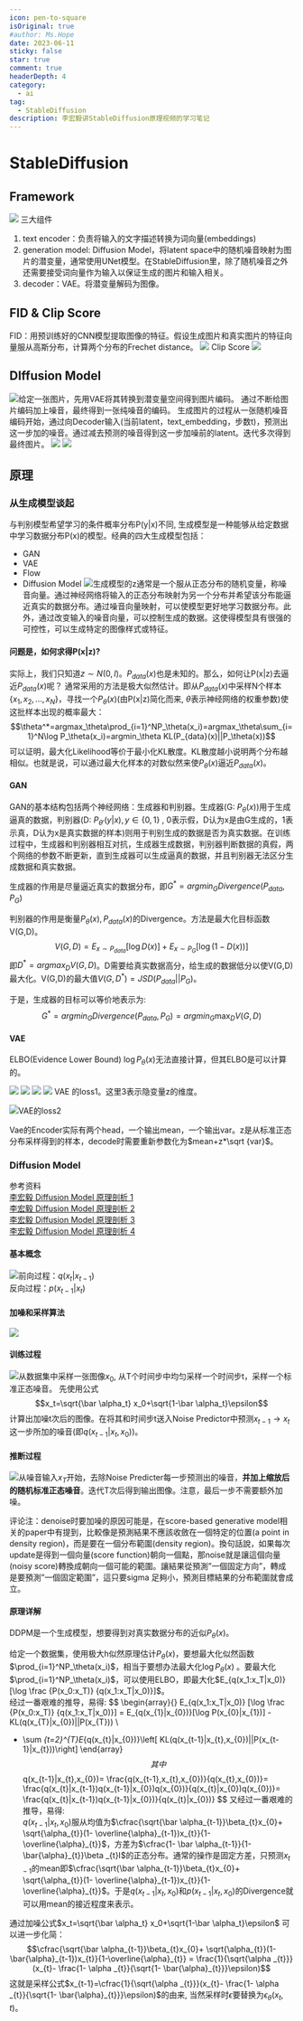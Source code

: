 ```yaml
---
icon: pen-to-square
isOriginal: true
#author: Ms.Hope
date: 2023-06-11
sticky: false
star: true
comment: true
headerDepth: 4
category:
  - ai
tag:
  - StableDiffusion
description: 李宏毅讲StableDiffusion原理视频的学习笔记
---
```


# StableDiffusion
## Framework
![](/assets/images/StableDiffusion_11.png)
三大组件
1. text encoder：负责将输入的文字描述转换为词向量(embeddings)
2. generation model: Diffusion Model，将latent space中的随机噪音映射为图片的潜变量，通常使用UNet模型。在StableDiffusion里，除了随机噪音之外还需要接受词向量作为输入以保证生成的图片和输入相关。
3. decoder：VAE。将潜变量解码为图像。
 
## FID & Clip Score
FID：用预训练好的CNN模型提取图像的特征。假设生成图片和真实图片的特征向量服从高斯分布，计算两个分布的Frechet distance。
![](/assets/images/StableDiffusion_12.png)
Clip Score
![](/assets/images/StableDiffusion_13.png)
## DIffusion Model
![](/assets/images/StableDiffusion_14.png)给定一张图片，先用VAE将其转换到潜变量空间得到图片编码。
通过不断给图片编码加上噪音，最终得到一张纯噪音的编码。
生成图片的过程从一张随机噪音编码开始，通过向Decoder输入(当前latent，text_embedding，步数t)，预测出这一步加的噪音。通过减去预测的噪音得到这一步加噪前的latent。迭代多次得到最终图片。
![](/assets/images/StableDiffusion_15.png)
![](/assets/images/StableDiffusion_16.png)
## 原理
### 从生成模型谈起
与判别模型希望学习的条件概率分布P(y|x)不同, 生成模型是一种能够从给定数据中学习数据分布P(x)的模型。经典的四大生成模型包括：
- GAN
- VAE
- Flow
- Diffusion Model
![](/assets/images/StableDiffusion_1.png)生成模型的z通常是一个服从正态分布的随机变量，称噪音向量。通过神经网络将输入的正态分布映射为另一个分布并希望该分布能逼近真实的数据分布。通过噪音向量映射，可以使模型更好地学习数据分布。此外，通过改变输入的噪音向量，可以控制生成的数据。这使得模型具有很强的可控性，可以生成特定的图像样式或特征。

#### 问题是，如何求得P(x|z)?
实际上，我们只知道$z\sim N(0, I)$。$P_{data}(x)$也是未知的。那么，如何让P(x|z)去逼近$P_{data}(x)$呢？
通常采用的方法是极大似然估计。即从$P_{data}(x)$中采样N个样本$\{x_1,x_2, ...,x_N\}$，寻找一个$P_\theta(x)$(由P(x|z)简化而来, $\theta$表示神经网络的权重参数)使这批样本出现的概率最大：
$$\theta^*=argmax_\theta\prod_{i=1}^NP_\theta(x_i)=argmax_\theta\sum_{i=1}^N\log P_\theta(x_i)=argmin_\theta KL(P_{data}(x)||P_\theta(x))$$
可以证明，最大化Likelihood等价于最小化KL散度。KL散度越小说明两个分布越相似。也就是说，可以通过最大化样本的对数似然来使$P_\theta(x)$逼近$P_{data}(x)$。

#### GAN
GAN的基本结构包括两个神经网络：生成器和判别器。生成器(G: $P_\theta(x)$)用于生成逼真的数据，判别器(D: $P_{\theta'}(y|x),y\in \{0, 1\}$ , 0表示假，D认为x是由G生成的，1表示真，D认为x是真实数据的样本)则用于判别生成的数据是否为真实数据。在训练过程中，生成器和判别器相互对抗，生成器生成数据，判别器判断数据的真假，两个网络的参数不断更新，直到生成器可以生成逼真的数据，并且判别器无法区分生成数据和真实数据。

生成器的作用是尽量逼近真实的数据分布，即$G^*=argmin_G Divergence(P_{data}, P_G)$

判别器的作用是衡量$P_\theta(x), P_{data}(x)$的Divergence。方法是最大化目标函数V(G,D)。
$$V(G,D)=E_{x\sim P_{data}}[\log D(x)]+E_{x\sim P_{G}}[\log (1-D(x))]$$
即$D^*=argmax_D V(G,D)$。D需要给真实数据高分，给生成的数据低分以使V(G,D)最大化。V(G,D)的最大值$V(G,D^*)=JSD(P_{data}||P_G)$。

于是，生成器的目标可以等价地表示为: 
$$G^*=argmin_G Divergence(P_{data}, P_G)=argmin_G \max_D V(G,D)$$

#### VAE
ELBO(Evidence Lower Bound)
$\log P_\theta(x)$无法直接计算，但其ELBO是可以计算的。

![](/assets/images/StableDiffusion_2.png)
![](/assets/images/StableDiffusion_3.png)
![](/assets/images/StableDiffusion_4.png)
![](/assets/images/StableDiffusion_5.png)
VAE 的loss1。这里3表示隐变量z的维度。

![](/assets/images/StableDiffusion_6.png)VAE的loss2  

Vae的Encoder实际有两个head，一个输出mean，一个输出var。z是从标准正态分布采样得到的样本，decode时需要重新参数化为$mean+z*\sqrt {var}$。

### Diffusion Model
参考资料  
[李宏毅 Diffusion Model 原理剖析 1](https://www.youtube.com/watch?v=ifCDXFdeaaM&t)  
[李宏毅 Diffusion Model 原理剖析 2](https://www.youtube.com/watch?v=73qwu77ZsTM)  
[李宏毅 Diffusion Model 原理剖析 3](https://www.youtube.com/watch?v=m6QchXTx6wA)  
[李宏毅 Diffusion Model 原理剖析 4](https://www.youtube.com/watch?v=67_M2qP5ssY&t)  

#### 基本概念
![](/assets/images/StableDiffusion_7.png)前向过程：$q(x_t|x_{t-1})$  
反向过程：$p(x_{t-1}|x_t)$  

#### 加噪和采样算法
![](/assets/images/StableDiffusion_8.png)

#### 训练过程
![](/assets/images/StableDiffusion_9.png)从数据集中采样一张图像$x_0$, 从T个时间步中均匀采样一个时间步t，采样一个标准正态噪音。
先使用公式
$$x_t=\sqrt{\bar \alpha_t} x_0+\sqrt{1-\bar \alpha_t}\epsilon$$
计算出加噪t次后的图像。在将其和时间步t送入Noise Predictor中预测$x_{t-1}\rightarrow x_t$这一步所加的噪音(即$q(x_{t-1}|x_t, x_0)$)。

#### 推断过程
![](/assets/images/StableDiffusion_10.png)从噪音输入$x_T$开始，去除Noise Predicter每一步预测出的噪音，**并加上缩放后的随机标准正态噪音**。迭代T次后得到输出图像。注意，最后一步不需要额外加噪。   

评论注：denoise时要加噪的原因可能是，在score-based generative model相关的paper中有提到，比較像是預測結果不應該收斂在一個特定的位置(a point in density region)，而是要在一個分布範圍(density region)。換句話說，如果每次update是得到一個向量(score function)朝向一個點，那noise就是讓這個向量(noisy score)轉換成朝向一個可能的範圍。讓結果從預測”一個固定方向”，轉成是要預測”一個固定範圍”，這只要sigma 足夠小，預測目標結果的分布範圍就會成立。


#### 原理详解
DDPM是一个生成模型，想要得到对真实数据分布的近似$P_\theta(x)$。  

给定一个数据集，使用极大h似然原理估计$P_\theta(x)$，要想最大化似然函数$\prod_{i=1}^NP_\theta(x_i)$，相当于要想办法最大化$\log P_\theta(x)$ 。要最大化$\prod_{i=1}^NP_\theta(x_i)$，可以使用ELBO，即最大化$E_{q(x_1:x_T|x_0)} [\log \frac {P(x_0:x_T)} {q(x_1:x_T|x_0)}]$。  
经过一番艰难的推导，易得:
$$ 
\begin{array}{}
E_{q(x_1:x_T|x_0)} [\log \frac {P(x_0:x_T)} {q(x_1:x_T|x_0)}] = E_{q(x_{1}|x_{0})}[\log P(x_{0}|x_{1})] -KL(q(x_{T}|x_{0})||P(x_{T})) \\
- \sum _{t=2}^{T}E_{q(x_{t}|x_{0})}\left[ KL(q(x_{t-1}|x_{t},x_{0})||P(x_{t-1}|x_{t}))\right]
\end{array}$$
其中  
$$q(x_{t-1}|x_{t},x_{0})= \frac{q(x_{t-1},x_{t},x_{0})}{q(x_{t},x_{0})}= \frac{q(x_{t}|x_{t-1})q(x_{t-1}|x_{0})q(x_{0})}{q(x_{t}|x_{0})q(x_{0})}= \frac{q(x_{t}|x_{t-1})q(x_{t-1}|x_{0})}{q(x_{t}|x_{0})} $$
又经过一番艰难的推导，易得:  
$q(x_{t-1}|x_{t},x_{0})$服从均值为$\cfrac{\sqrt{\bar \alpha_{t-1}}\beta_{t}x_{0}+ \sqrt{\alpha_{t}}(1- \overline{\alpha}_{t-1})x_{t}}{1-\overline{\alpha}_{t}}$，方差为$\cfrac{1- \bar \alpha_{t-1}}{1- \bar{\alpha}_{t}}\beta _{t}I$的正态分布。通常的操作是固定方差，只预测$x_{t-1}$的mean即$\cfrac{\sqrt{\bar \alpha_{t-1}}\beta_{t}x_{0}+ \sqrt{\alpha_{t}}(1- \overline{\alpha}_{t-1})x_{t}}{1-\overline{\alpha}_{t}}$。于是$q(x_{t-1}|x_{t},x_{0})$和$p(x_{t-1}|x_{t},x_{0})$的Divergence就可以用mean的接近程度来表示。  

通过加噪公式$x_t=\sqrt{\bar \alpha_t} x_0+\sqrt{1-\bar \alpha_t}\epsilon$ 可以进一步化简：
$$\cfrac{\sqrt{\bar \alpha_{t-1}}\beta_{t}x_{0}+ \sqrt{\alpha_{t}}(1- \bar{\alpha}_{t-1})x_{t}}{1-\overline{\alpha}_{t}} = \frac{1}{\sqrt{\alpha _{t}}}(x_{t}- \frac{1- \alpha _{t}}{\sqrt{1- \bar{\alpha}_{t}}}\epsilon)$$
这就是采样公式$x_{t-1}=\cfrac{1}{\sqrt{\alpha _{t}}}(x_{t}- \frac{1- \alpha _{t}}{\sqrt{1- \bar{\alpha}_{t}}}\epsilon)$的由来, 当然采样时$\epsilon$要替换为$\epsilon_\theta(x_t, t)$。





